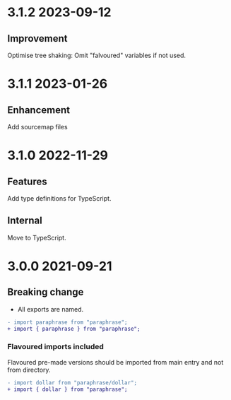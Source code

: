 # 3.1.2 2023-09-12

## Improvement

Optimise tree shaking: Omit "falvoured" variables if not used.

# 3.1.1 2023-01-26

## Enhancement

Add sourcemap files

# 3.1.0 2022-11-29

## Features

Add type definitions for TypeScript.

## Internal

Move to TypeScript.

# 3.0.0 2021-09-21

## Breaking change

- All exports are named.

```diff
- import paraphrase from "paraphrase";
+ import { paraphrase } from "paraphrase";
```

### Flavoured imports included

Flavoured pre-made versions should be imported from main entry and not from directory.

```diff
- import dollar from "paraphrase/dollar";
+ import { dollar } from "paraphrase";
```
